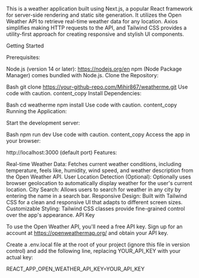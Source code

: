 This is a weather application built using Next.js, a popular React framework for server-side rendering and static site generation. It utilizes the Open Weather API to retrieve real-time weather data for any location. Axios simplifies making HTTP requests to the API, and Tailwind CSS provides a utility-first approach for creating responsive and stylish UI components.

Getting Started

Prerequisites:

Node.js (version 14 or later): https://nodejs.org/en
npm (Node Package Manager) comes bundled with Node.js.
Clone the Repository:

Bash
git clone https://your-github-repo.com/Mihir867/weatherme.git
Use code with caution.
content_copy
Install Dependencies:

Bash
cd weatherme
npm install
Use code with caution.
content_copy
Running the Application:

Start the development server:

Bash
npm run dev
Use code with caution.
content_copy
Access the app in your browser:

http://localhost:3000 (default port)
Features:

Real-time Weather Data: Fetches current weather conditions, including temperature, feels like, humidity, wind speed, and weather description from the Open Weather API.
User Location Detection (Optional): Optionally uses browser geolocation to automatically display weather for the user's current location.
City Search: Allows users to search for weather in any city by entering the name in a search bar.
Responsive Design: Built with Tailwind CSS for a clean and responsive UI that adapts to different screen sizes.
Customizable Styling: Tailwind CSS classes provide fine-grained control over the app's appearance.
API Key

To use the Open Weather API, you'll need a free API key. Sign up for an account at https://openweathermap.org/ and obtain your API key.

Create a .env.local file at the root of your project (ignore this file in version control) and add the following line, replacing YOUR_API_KEY with your actual key:

REACT_APP_OPEN_WEATHER_API_KEY=YOUR_API_KEY

